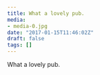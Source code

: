 ```yaml
---
title: What a lovely pub.
media:
- media-0.jpg
date: "2017-01-15T11:46:02Z"
draft: false
tags: []
---
```

What a lovely pub.
